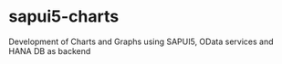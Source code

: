 sapui5-charts
=============

Development of Charts and Graphs using SAPUI5, OData services and HANA DB as backend
